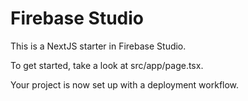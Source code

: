 # Firebase Studio

This is a NextJS starter in Firebase Studio.

To get started, take a look at src/app/page.tsx.

Your project is now set up with a deployment workflow.

